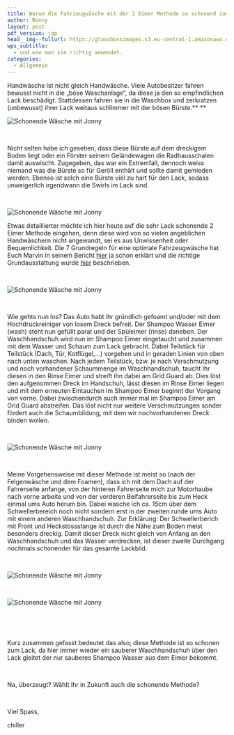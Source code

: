 ```yaml
---
title: Warum die Fahrzeugwäsche mit der 2 Eimer Methode so schonend zum Lack ist
author: Ronny
layout: post
pdf_version: jap
head__img--fullurl: https://glossbossimages.s3.eu-central-1.amazonaws.com/headerimg/schonendewaesche.jpg
wps_subtitle:
  - und wie man sie richtig anwendet.
categories:
  - Allgemein
---
```

Handwäsche ist nicht gleich Handwäsche. Viele Autobesitzer fahren bewusst nicht in die „böse Waschanlage“, da diese ja den so empfindlichen Lack beschädigt. Stattdessen fahren sie in die Waschbox und zerkratzen (unbewusst) ihrer Lack weitaus schlimmer mit der bösen Bürste.** **

![Schonende Wäsche mit Jonny](https://glossbossimages.s3.eu-central-1.amazonaws.com/local/jonnyschonend/DSC01188.jpg)

&nbsp;

Nicht selten habe ich gesehen, dass diese Bürste auf dem dreckigem Boden liegt oder ein Förster seinem Geländewagen die Radhausschalen damit auswischt. Zugegeben, das war ein Extremfall, dennoch weiss niemand was die Bürste so für Geröll enthält und sollte damit gemieden werden. Ebenso ist solch eine Bürste viel zu hart für den Lack, sodass unweigerlich irgendwann die Swirls im Lack sind.

&nbsp;

![Schonende Wäsche mit Jonny](https://glossbossimages.s3.eu-central-1.amazonaws.com/local/jonnyschonend/DSC01195.jpg)

Etwas detaillierter möchte ich hier heute auf die sehr Lack schonende 2 Eimer Methode eingehen, denn diese wird von so vielen angeblichen Handwäschern nicht angewandt, sei es aus Unwissenheit oder Bequemlichkeit. Die 7 Grundregeln für eine optimale Fahrzeugwäsche hat Euch Marvin in seinem Bericht [hier][1] ja schon erklärt und die richtige Grundausstattung wurde [hier][2] beschrieben.

&nbsp;

![Schonende Wäsche mit Jonny](https://glossbossimages.s3.eu-central-1.amazonaws.com/local/jonnyschonend/DSC01221.jpg)

&nbsp;

Wie gehts nun los? Das Auto habt ihr gründlich gefoamt und/oder mit dem Hochdruckreiniger von losem Dreck befreit. Der Shampoo Wasser Eimer (wash) steht nun gefüllt parat und der Spüleimer (rinse) daneben. Der Waschhandschuh wird nun im Shampoo Eimer eingetaucht und zusammen mit dem Wasser und Schaum zum Lack gebracht. Dabei Teilstück für Teilstück (Dach, Tür, Kotflügel,…) vorgehen und in geraden Linien von oben nach unten waschen. Nach jedem Teilstück, bzw. je nach Verschmutzung und noch vorhandener Schaummenge im Waschhandschuh, taucht Ihr diesen in den Rinse Eimer und streift ihn dabei am Grid Guard ab. Dies löst den aufgenommen Dreck im Handschuh, lässt diesen im Rinse Eimer liegen und mit dem erneuten Eintauchen im Shampoo Eimer beginnt der Vorgang von vorne. Dabei zwischendurch auch immer mal im Shampoo Eimer am Grid Guard abstreifen. Das löst nicht nur weitere Verschmutzungen sonder fördert auch die Schaumbildung, mit dem wir nochvorhandenen Dreck binden wollen.

&nbsp;

![Schonende Wäsche mit Jonny](https://glossbossimages.s3.eu-central-1.amazonaws.com/local/jonnyschonend/DSC01214.jpg)

&nbsp;

Meine Vorgehensweise mit dieser Methode ist meist so (nach der Felgenwäsche und dem Foamen), dass ich mit dem Dach auf der Fahrerseite anfange, von der hinteren Fahrerseite mich zur Motorhaube nach vorne arbeite und von der vorderen Beifahrerseite bis zum Heck einmal ums Auto herum bin. Dabei wasche ich ca. 15cm über dem Schwellerbereich noch nicht sondern erst in der zweiten runde ums Auto mit einem anderen Waschhandschuh. Zur Erklärung: Der Schwellerberich mit Front und Heckstossstange ist durch die Nähe zum Boden meist besonders dreckig. Damit dieser Dreck nicht gleich von Anfang an den Waschhandschuh und das Wasser verdrecken, ist dieser zweite Durchgang nochmals schonender für das gesamte Lackbild.

&nbsp;

![Schonende Wäsche mit Jonny](https://glossbossimages.s3.eu-central-1.amazonaws.com/local/jonnyschonend/DSC01234.jpg)

&nbsp;

![Schonende Wäsche mit Jonny](https://glossbossimages.s3.eu-central-1.amazonaws.com/local/jonnyschonend/DSC01228.jpg)

&nbsp;

&nbsp;

Kurz zusammen gefasst bedeutet das also; diese Methode ist so schonen zum Lack, da hier immer wieder ein sauberer Waschhandschuh über den Lack gleitet der nur sauberes Shampoo Wasser aus dem Eimer bekommt.

&nbsp;

Na, überzeugt? Wählt Ihr in Zukunft auch die schonende Methode?

&nbsp;

Viel Spass,

chiller

&nbsp;

 [1]: http://glossboss.de/tipps-tricks/die-7-grundregeln-fuer-die-optimale-fahrzeugwaesche/
 [2]: http://glossboss.de/allgemein/die-grundausstattung-fuer-die-optimale-fahrzeugwaesche/
